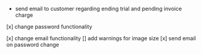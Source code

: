 - send email to customer regarding ending trial and pending invoice charge

[x] change password functionality

[x] change email functionality
[] add warnings for image size
[x] send email on password change
